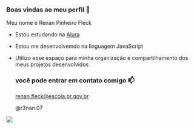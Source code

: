 ### Boas vindas ao meu perfil 💙

Meu nome é Renan Pinheiro Fleck

- Estou estudando na [Alura](https://www.alura.com.br)
- Estou me desenvolvemdo na linguagem JavaScript
- Utilizo esse espaço para minha organização e compartilhamento dos meus projetos desenvolvidos

  ### você pode entrar em contato comigo 📫

  renan.fleck@escola.pr.gov.br
  
  @r3nan.07

![](https://media.tenor.com/FMDspfCvI-IAAAAM/gremio.gif
)

